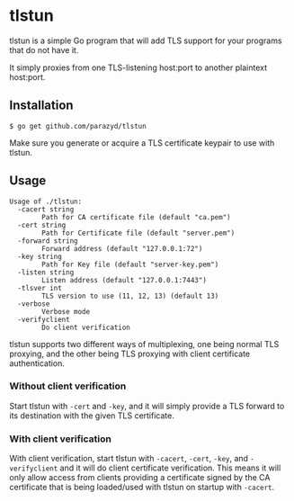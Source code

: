 tlstun
======

tlstun is a simple Go program that will add TLS support for your
programs that do not have it.

It simply proxies from one TLS-listening host:port to another plaintext
host:port.


Installation
------------

```
$ go get github.com/parazyd/tlstun
```

Make sure you generate or acquire a TLS certificate keypair to use with
tlstun.


Usage
-----

```
Usage of ./tlstun:
  -cacert string
        Path for CA certificate file (default "ca.pem")
  -cert string
        Path for Certificate file (default "server.pem")
  -forward string
        Forward address (default "127.0.0.1:72")
  -key string
        Path for Key file (default "server-key.pem")
  -listen string
        Listen address (default "127.0.0.1:7443")
  -tlsver int
        TLS version to use (11, 12, 13) (default 13)
  -verbose
        Verbose mode
  -verifyclient
        Do client verification
```

tlstun supports two different ways of multiplexing, one being normal TLS
proxying, and the other being TLS proxying with client certificate
authentication.


### Without client verification

Start tlstun with `-cert` and `-key`, and it will simply provide a TLS
forward to its destination with the given TLS certificate.


### With client verification

With client verification, start tlstun with `-cacert`, `-cert`, `-key`,
and `-verifyclient` and it will do client certificate verification. This
means it will only allow access from clients providing a certificate
signed by the CA certificate that is being loaded/used with tlstun on
startup with `-cacert`.
